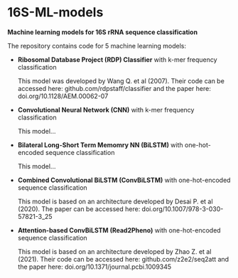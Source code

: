 # 16S-ML-models
**Machine learning models for 16S rRNA sequence classification**

The repository contains code for 5 machine learning models:
- **Ribosomal Database Project (RDP) Classifier** with k-mer frequency classification

    This model was developed by Wang Q. et al (2007).
    Their code can be accessed here: github.com/rdpstaff/classifier and the paper here: doi.org/10.1128/AEM.00062-07
    
- **Convolutional Neural Network (CNN)** with k-mer frequency classification

    This model...
    
- **Bilateral Long-Short Term Memomry NN (BiLSTM)** with one-hot-encoded sequence classification
    
    This model...
    
- **Combined Convolutional BiLSTM (ConvBiLSTM)** with one-hot-encoded sequence classification
    
    This model is based on an architecture developed by Desai P. et al (2020). 
    The paper can be accessed here: doi.org/10.1007/978-3-030-57821-3_25
    
- **Attention-based ConvBiLSTM (Read2Pheno)** with one-hot-encoded sequence classification
    
    This model is based on an architecture developed by Zhao Z. et al (2021). 
    Their code can be accessed here: github.com/z2e2/seq2att and the paper here: doi.org/10.1371/journal.pcbi.1009345
